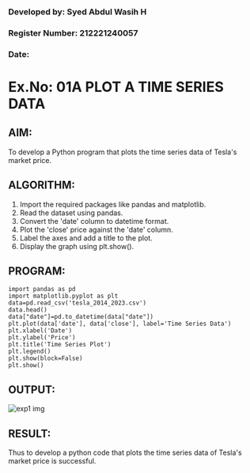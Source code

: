 ### Developed by: Syed Abdul Wasih H
### Register Number: 212221240057
### Date:

# Ex.No: 01A PLOT A TIME SERIES DATA

## AIM:

To develop a Python program that plots the time series data of Tesla's market price.

## ALGORITHM:

1. Import the required packages like pandas and matplotlib.
2. Read the dataset using pandas.
3. Convert the 'date' column to datetime format.
4. Plot the 'close' price against the 'date' column.
5. Label the axes and add a title to the plot.
6. Display the graph using plt.show().

   
## PROGRAM:

```
import pandas as pd
import matplotlib.pyplot as plt
data=pd.read_csv('tesla_2014_2023.csv')
data.head()
data["date"]=pd.to_datetime(data["date"])
plt.plot(data['date'], data['close'], label='Time Series Data')
plt.xlabel('Date')
plt.ylabel('Price')
plt.title('Time Series Plot')
plt.legend()
plt.show(block=False)
plt.show()
```
## OUTPUT:

![exp1 img](https://github.com/user-attachments/assets/c69ca8fb-0f18-452f-9954-f72621303795)


## RESULT:

Thus to develop a python code that plots the time series data of Tesla's market price is successful.
